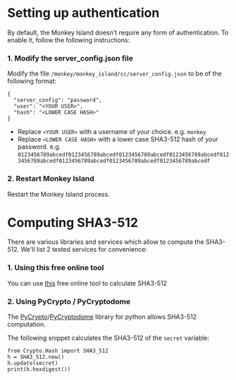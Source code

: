 # Setting up authentication
By default, the Monkey Island doesn't require any form of authentication. To enable it, follow the following instructions:

### 1. Modify the server_config.json file

Modify the file `/monkey/monkey_island/cc/server_config.json` to be of the following format:

```
{
  "server_config": "password",
  "user": "<YOUR USER>",
  "hash": "<LOWER CASE HASH>"
}
```

* Replace `<YOUR USER>` with a username of your choice. e.g. `monkey`
* Replace `<LOWER CASE HASH>` with a lower case SHA3-512 hash of your password. e.g. `0123456789abcedf0123456789abcedf0123456789abcedf0123456789abcedf0123456789abcedf0123456789abcedf0123456789abcedf0123456789abcedf`

### 2. Restart Monkey Island
Restart the Monkey Island process.

# Computing SHA3-512
There are various libraries and services which allow to compute the SHA3-512. We'll list 2 tested services for convenience:

### 1. Using this free online tool
You can use [this](https://www.browserling.com/tools/sha3-hash) free online tool to calculate SHA3-512

### 2. Using PyCrypto / PyCryptodome
The [PyCrypto](https://pypi.org/project/pycrypto/)/[PyCryptodome](https://pycryptodome.readthedocs.io) library for python allows SHA3-512 computation.

The following snippet calculates the SHA3-512 of the `secret` variable:

```
from Crypto.Hash import SHA3_512
h = SHA3_512.new()
h.update(secret)
print(h.hexdigest())
```